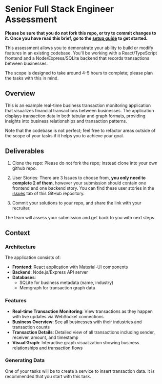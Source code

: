 # Senior Full Stack Engineer Assessment

**Please be sure that you do not fork this repo, or try to commit changes to it. Once you have read this brief, go to the [setup guide](SETUP.md) to get started.** 

This assessment allows you to demonstrate your ability to build or modify features in an existing codebase. You'll be working with a React/TypeScript frontend and a Node/Express/SQLite backend that records transactions between businesses. 

The scope is designed to take around 4-5 hours to complete; please plan the tasks with this in mind.


## Overview


This is an example real-time business transaction monitoring application that visualizes financial transactions between businesses. The application displays transaction data in both tabular and graph formats, providing insights into business relationships and transaction patterns.

Note that the codebase is not perfect; feel free to refactor areas outside of the scope of your tasks if it helps you to achieve your goal.

## Deliverables

1. Clone the repo: Please do not fork the repo; instead clone into your own github repo.

2. User Stories: There are 3 Issues to choose from, **you only need to complete 2 of them**, however your submission should contain one frontend and one backend story. You can find these user stories in the [issues](https://github.com/sayari-puzzles/app-eng-mid-takehome/issues) tab of this GitHub repository.

3. Commit your solutions to your repo, and share the link with your recruiter.

The team will assess your submission and get back to you with next steps.

## Context

### Architecture

The application consists of:
- **Frontend**: React application with Material-UI components
- **Backend**: Node.js/Express API server
- **Databases**: 
  - SQLite for business metadata (name, industry)
  - Memgraph for transaction graph data

### Features

- **Real-time Transaction Monitoring**: View transactions as they happen with live updates via WebSocket connections
- **Business Overview**: See all businesses with their industries and transaction counts
- **Transaction Details**: Detailed view of all transactions including sender, receiver, amount, and timestamp
- **Visual Graph**: Interactive graph visualization showing business relationships and transaction flows


### Generating Data

One of your tasks will be to create a service to insert transaction data. It is recommended that you start with this task.